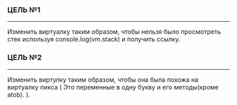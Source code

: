 ### ЦЕЛЬ №1
___
Изменить виртуалку таким образом, чтобы нельзя было просмотреть стек используя console.log(vm.stack) и получить ссылку.
### ЦЕЛЬ №2
___
Изменить виртулку таким образом, чтобы она была похожа на виртуалку пикса ( Это переменные в одну букву и его методы(кроме atob). ).
